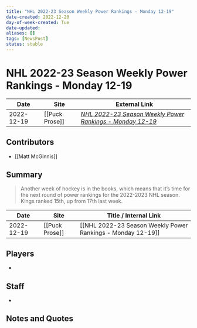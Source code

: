 ```yaml
---
title: "NHL 2022-23 Season Weekly Power Rankings - Monday 12-19"
date-created: 2022-12-20
day-of-week-created: Tue
date-updated: 
aliases: []
tags: [NewsPost]
status: stable
---
```


# NHL 2022-23 Season Weekly Power Rankings - Monday 12-19

| Date       | Site           | External Link                                                                                                                   |
| ---------- | -------------- | ------------------------------------------------------------------------------------------------------------------------------- |
| 2022-12-19 | [[Puck Prose]] | [*NHL 2022-23 Season Weekly Power Rankings - Monday 12-19*](https://puckprose.com/2022/12/19/nhl-2022-23-power-rankings-12-19/5/) |

## Contributors
- [[Matt McGinnis]]

## Summary
> Another week of hockey is in the books, which means that it’s time for the next round of power rankings for the 2022-2023 NHL season.
> Kings ranked 15th, up from 17th last week.

| Date       | Site           | Title / Internal Link                                       |
| ---------- | -------------- | ----------------------------------------------------------- |
| 2022-12-19 | [[Puck Prose]] | [[NHL 2022-23 Season Weekly Power Rankings - Monday 12-19]] |

## Players
- 

## Staff
- 

## Notes and Quotes

